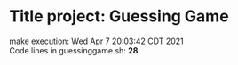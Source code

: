 # Title project: Guessing Game
make execution: Wed Apr  7 20:03:42 CDT 2021\
Code lines in guessinggame.sh: **28**
